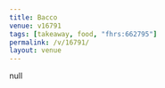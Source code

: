 ```yaml
---
title: Bacco
venue: v16791
tags: [takeaway, food, "fhrs:662795"]
permalink: /v/16791/
layout: venue
---
```

null